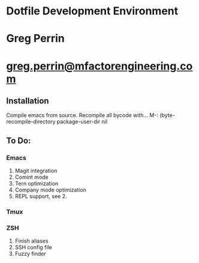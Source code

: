 # Dotfile Development Environment
# Greg Perrin
# greg.perrin@mfactorengineering.com

## Installation
Compile emacs from source.
Recompile all bycode with...
M-: (byte-recompile-directory package-user-dir nil

## To Do:
### Emacs
1. Magit integration
2. Comint mode
3. Tern optimization
4. Company mode optimization
5. REPL support, see 2.
### Tmux
### ZSH
1. Finish aliases
2. SSH config file
3. Fuzzy finder
